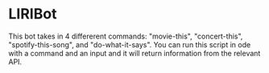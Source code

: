 # LIRIBot

This bot takes in 4 differerent commands: "movie-this", "concert-this", "spotify-this-song", and "do-what-it-says". You can run this script in ode with a command and an input and it will return information from the relevant API.